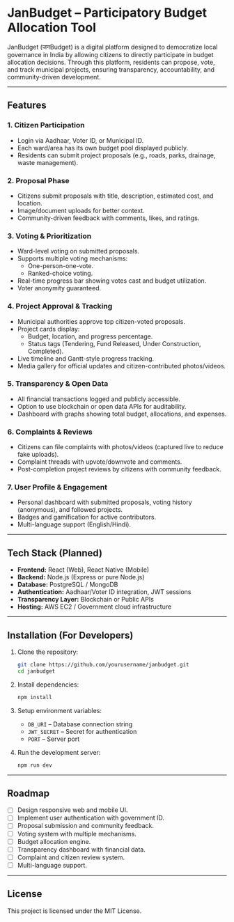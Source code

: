 # JanBudget – Participatory Budget Allocation Tool

JanBudget (जनBudget) is a digital platform designed to democratize local governance in India by allowing citizens to directly participate in budget allocation decisions. Through this platform, residents can propose, vote, and track municipal projects, ensuring transparency, accountability, and community-driven development.

---

## Features

### 1. Citizen Participation
- Login via Aadhaar, Voter ID, or Municipal ID.
- Each ward/area has its own budget pool displayed publicly.
- Residents can submit project proposals (e.g., roads, parks, drainage, waste management).

### 2. Proposal Phase
- Citizens submit proposals with title, description, estimated cost, and location.
- Image/document uploads for better context.
- Community-driven feedback with comments, likes, and ratings.

### 3. Voting & Prioritization
- Ward-level voting on submitted proposals.
- Supports multiple voting mechanisms:
  - One-person-one-vote.
  - Ranked-choice voting.
- Real-time progress bar showing votes cast and budget utilization.
- Voter anonymity guaranteed.

### 4. Project Approval & Tracking
- Municipal authorities approve top citizen-voted proposals.
- Project cards display:
  - Budget, location, and progress percentage.
  - Status tags (Tendering, Fund Released, Under Construction, Completed).
- Live timeline and Gantt-style progress tracking.
- Media gallery for official updates and citizen-contributed photos/videos.

### 5. Transparency & Open Data
- All financial transactions logged and publicly accessible.
- Option to use blockchain or open data APIs for auditability.
- Dashboard with graphs showing total budget, allocations, and expenses.

### 6. Complaints & Reviews
- Citizens can file complaints with photos/videos (captured live to reduce fake uploads).
- Complaint threads with upvote/downvote and comments.
- Post-completion project reviews by citizens with community feedback.

### 7. User Profile & Engagement
- Personal dashboard with submitted proposals, voting history (anonymous), and followed projects.
- Badges and gamification for active contributors.
- Multi-language support (English/Hindi).

---

## Tech Stack (Planned)

- **Frontend:** React (Web), React Native (Mobile)
- **Backend:** Node.js (Express or pure Node.js)
- **Database:** PostgreSQL / MongoDB
- **Authentication:** Aadhaar/Voter ID integration, JWT sessions
- **Transparency Layer:** Blockchain or Public APIs
- **Hosting:** AWS EC2 / Government cloud infrastructure

---

## Installation (For Developers)

1. Clone the repository:
   ```bash
   git clone https://github.com/yourusername/janbudget.git
   cd janbudget
   ```

2. Install dependencies:
   ```bash
   npm install
   ```

3. Setup environment variables:
   - `DB_URI` – Database connection string
   - `JWT_SECRET` – Secret for authentication
   - `PORT` – Server port

4. Run the development server:
   ```bash
   npm run dev
   ```

---

## Roadmap

- [ ] Design responsive web and mobile UI.
- [ ] Implement user authentication with government ID.
- [ ] Proposal submission and community feedback.
- [ ] Voting system with multiple mechanisms.
- [ ] Budget allocation engine.
- [ ] Transparency dashboard with financial data.
- [ ] Complaint and citizen review system.
- [ ] Multi-language support.

---

## License

This project is licensed under the MIT License.
